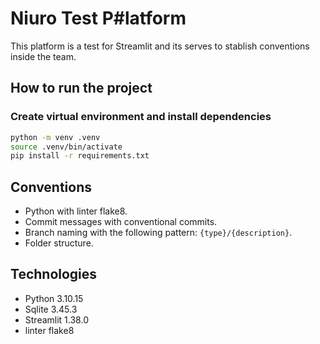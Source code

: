 # Niuro Test P#latform

This platform is a test for Streamlit and its serves to stablish conventions inside the team.


## How to run the project

### Create virtual environment and install dependencies

```bash
python -m venv .venv
source .venv/bin/activate
pip install -r requirements.txt
```

## Conventions

- Python with linter flake8.
- Commit messages with conventional commits.
- Branch naming with the following pattern: `{type}/{description}`.
- Folder structure.

## Technologies

- Python 3.10.15
- Sqlite 3.45.3
- Streamlit 1.38.0
- linter flake8